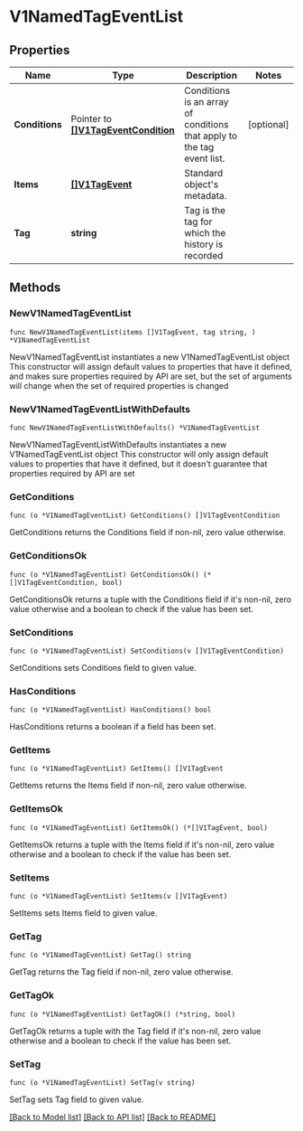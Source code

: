 # V1NamedTagEventList

## Properties

Name | Type | Description | Notes
------------ | ------------- | ------------- | -------------
**Conditions** | Pointer to [**[]V1TagEventCondition**](V1TagEventCondition.md) | Conditions is an array of conditions that apply to the tag event list. | [optional] 
**Items** | [**[]V1TagEvent**](V1TagEvent.md) | Standard object&#39;s metadata. | 
**Tag** | **string** | Tag is the tag for which the history is recorded | 

## Methods

### NewV1NamedTagEventList

`func NewV1NamedTagEventList(items []V1TagEvent, tag string, ) *V1NamedTagEventList`

NewV1NamedTagEventList instantiates a new V1NamedTagEventList object
This constructor will assign default values to properties that have it defined,
and makes sure properties required by API are set, but the set of arguments
will change when the set of required properties is changed

### NewV1NamedTagEventListWithDefaults

`func NewV1NamedTagEventListWithDefaults() *V1NamedTagEventList`

NewV1NamedTagEventListWithDefaults instantiates a new V1NamedTagEventList object
This constructor will only assign default values to properties that have it defined,
but it doesn't guarantee that properties required by API are set

### GetConditions

`func (o *V1NamedTagEventList) GetConditions() []V1TagEventCondition`

GetConditions returns the Conditions field if non-nil, zero value otherwise.

### GetConditionsOk

`func (o *V1NamedTagEventList) GetConditionsOk() (*[]V1TagEventCondition, bool)`

GetConditionsOk returns a tuple with the Conditions field if it's non-nil, zero value otherwise
and a boolean to check if the value has been set.

### SetConditions

`func (o *V1NamedTagEventList) SetConditions(v []V1TagEventCondition)`

SetConditions sets Conditions field to given value.

### HasConditions

`func (o *V1NamedTagEventList) HasConditions() bool`

HasConditions returns a boolean if a field has been set.

### GetItems

`func (o *V1NamedTagEventList) GetItems() []V1TagEvent`

GetItems returns the Items field if non-nil, zero value otherwise.

### GetItemsOk

`func (o *V1NamedTagEventList) GetItemsOk() (*[]V1TagEvent, bool)`

GetItemsOk returns a tuple with the Items field if it's non-nil, zero value otherwise
and a boolean to check if the value has been set.

### SetItems

`func (o *V1NamedTagEventList) SetItems(v []V1TagEvent)`

SetItems sets Items field to given value.


### GetTag

`func (o *V1NamedTagEventList) GetTag() string`

GetTag returns the Tag field if non-nil, zero value otherwise.

### GetTagOk

`func (o *V1NamedTagEventList) GetTagOk() (*string, bool)`

GetTagOk returns a tuple with the Tag field if it's non-nil, zero value otherwise
and a boolean to check if the value has been set.

### SetTag

`func (o *V1NamedTagEventList) SetTag(v string)`

SetTag sets Tag field to given value.



[[Back to Model list]](../README.md#documentation-for-models) [[Back to API list]](../README.md#documentation-for-api-endpoints) [[Back to README]](../README.md)


